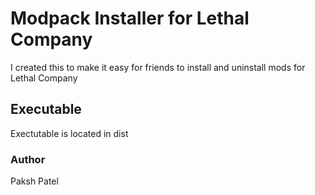 # Modpack Installer for Lethal Company

I created this to make it easy for friends to install and uninstall mods for Lethal Company

## Executable

Exectutable is located in dist

### Author

Paksh Patel